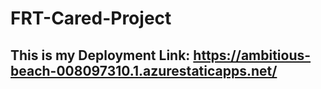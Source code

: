 # FRT-Cared-Project


## This is my Deployment Link:   https://ambitious-beach-008097310.1.azurestaticapps.net/

